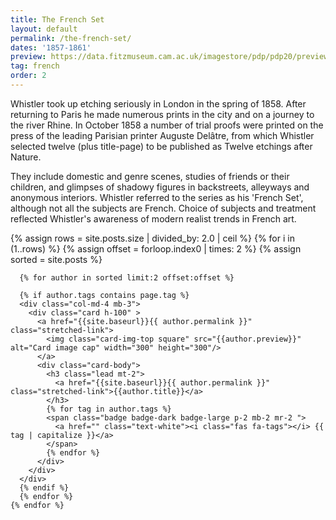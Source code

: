 ```yaml
---
title: The French Set
layout: default
permalink: /the-french-set/
dates: '1857-1861'
preview: https://data.fitzmuseum.cam.ac.uk/imagestore/pdp/pdp20/preview_P_273_1954.jpg
tag: french
order: 2
---
```


Whistler took up etching seriously in London in the spring of 1858. After returning to Paris he made numerous prints in the city and on a journey to the river Rhine. In October 1858 a number of trial proofs were printed on the press of the leading Parisian printer Auguste Delâtre, from which Whistler selected twelve (plus title-page) to be published as Twelve etchings after Nature.

They include domestic and genre scenes, studies of friends or their children, and glimpses of shadowy figures in backstreets, alleyways and anonymous interiors. Whistler referred to the series as his 'French Set', although not all the subjects are French. Choice of subjects and treatment reflected Whistler's awareness of modern realist trends in French art.

<div class="container mb-3">
  <div class="row">
  {% assign rows =  site.posts.size | divided_by: 2.0 | ceil %}
  {% for i in (1..rows) %}
  {% assign offset = forloop.index0 | times: 2 %}
  {% assign sorted =  site.posts  %}

      {% for author in sorted limit:2 offset:offset %}

      {% if author.tags contains page.tag %}
      <div class="col-md-4 mb-3">
        <div class="card h-100" >
          <a href="{{site.baseurl}}{{ author.permalink }}" class="stretched-link">
            <img class="card-img-top square" src="{{author.preview}}" alt="Card image cap" width="300" height="300"/>
          </a>
          <div class="card-body">
            <h3 class="lead mt-2">
              <a href="{{site.baseurl}}{{ author.permalink }}" class="stretched-link">{{author.title}}</a>
            </h3>
            {% for tag in author.tags %}
            <span class="badge badge-dark badge-large p-2 mb-2 mr-2 ">
              <a href="" class="text-white"><i class="fas fa-tags"></i> {{ tag | capitalize }}</a>
            </span>
            {% endfor %}
          </div>
        </div>
      </div>
      {% endif %}
      {% endfor %}
    {% endfor %}


  </div>
</div>
